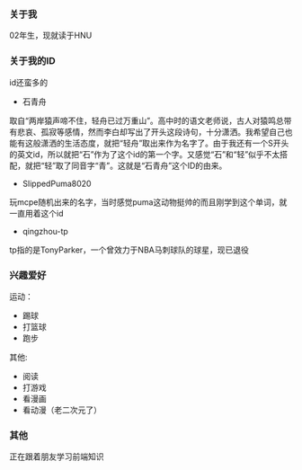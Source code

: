 ### 关于我
02年生，现就读于HNU
### 关于我的ID
id还蛮多的
- 石青舟

取自“两岸猿声啼不住，轻舟已过万重山”。高中时的语文老师说，古人对猿鸣总带有悲哀、孤寂等感情，然而李白却写出了开头这段诗句，十分潇洒。我希望自己也能有这般潇洒的生活态度，就把“轻舟”取出来作为名字了。由于我还有一个S开头的英文id，所以就把“石”作为了这个id的第一个字。又感觉“石”和“轻”似乎不太搭配，就把“轻”取了同音字“青”。这就是“石青舟”这个ID的由来。
- SlippedPuma8020

玩mcpe随机出来的名字，当时感觉puma这动物挺帅的而且刚学到这个单词，就一直用着这个id
- qingzhou-tp 

tp指的是TonyParker，一个曾效力于NBA马刺球队的球星，现已退役 
### 兴趣爱好

运动：
- 踢球
- 打篮球
- 跑步

其他:
- 阅读
- 打游戏
- 看漫画
- 看动漫（老二次元了）

### 其他

正在跟着朋友学习前端知识
